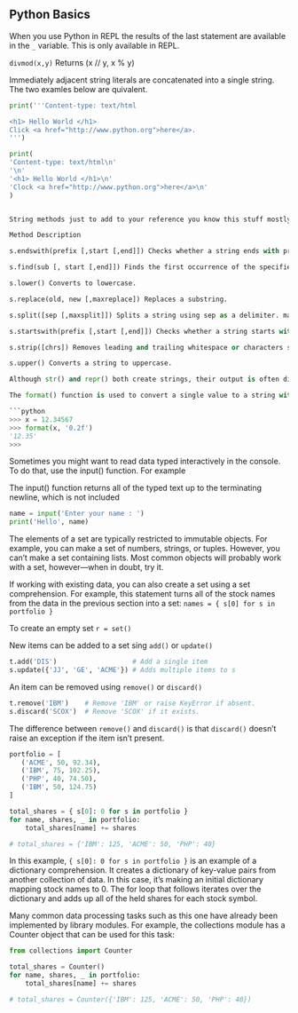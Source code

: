 ## Python Basics

When you use Python in REPL the results of the last statement are available in the `_` variable.  This is only available in REPL.

`divmod(x,y)` Returns (x // y, x % y)

Immediately adjacent string literals are concatenated into a single string.  The two examles below are quivalent.

```python
print('''Content-type: text/html

<h1> Hello World </h1>
Click <a href="http://www.python.org">here</a>.
''')

print(
'Content-type: text/html\n'
'\n'
'<h1> Hello World </h1>\n'
'Clock <a href="http://www.python.org">here</a>\n'
)


String methods just to add to your reference you know this stuff mostly...

Method Description

s.endswith(prefix [,start [,end]]) Checks whether a string ends with prefix.

s.find(sub [, start [,end]]) Finds the first occurrence of the specified substring sub or -1 if not found.

s.lower() Converts to lowercase.

s.replace(old, new [,maxreplace]) Replaces a substring.

s.split([sep [,maxsplit]]) Splits a string using sep as a delimiter. maxsplit is the maximum number of splits to perform.

s.startswith(prefix [,start [,end]]) Checks whether a string starts with prefix.

s.strip([chrs]) Removes leading and trailing whitespace or characters supplied in chrs.

s.upper() Converts a string to uppercase.

Although str() and repr() both create strings, their output is often different. str() produces the output that you get when you use the print() function, whereas repr() creates a string that you type into a program to exactly represent the value of an object. For example:

The format() function is used to convert a single value to a string with a specific formatting applied. For example

```python
>>> x = 12.34567
>>> format(x, '0.2f')
'12.35'
>>>
```

Sometimes you might want to read data typed interactively in the console. To do that, use the input() function. For example

The input() function returns all of the typed text up to the terminating newline, which is not included

```python
name = input('Enter your name : ')
print('Hello', name)
```

The elements of a set are typically restricted to immutable objects. For example, you can make a set of numbers, strings, or tuples. However, you can’t make a set containing lists. Most common objects will probably work with a set, however—when in doubt, try it.

If working with existing data, you can also create a set using a set comprehension. For example, this statement turns all of the stock names from the data in the previous section into a set: `names = { s[0] for s in portfolio }`

To create an empty set `r = set()`

New items can be added to a set sing `add()` or `update()`

```python
t.add('DIS')                   # Add a single item
s.update({'JJ', 'GE', 'ACME'}) # Adds multiple items to s
```

An item can be removed using `remove()` or `discard()`

```python
t.remove('IBM')    # Remove 'IBM' or raise KeyError if absent.
s.discard('SCOX')  # Remove 'SCOX' if it exists.
```

The difference between `remove()` and `discard()` is that `discard()` doesn’t raise an exception if the item isn’t present.



```python
portfolio = [
   ('ACME', 50, 92.34),
   ('IBM', 75, 102.25),
   ('PHP', 40, 74.50),
   ('IBM', 50, 124.75)
]

total_shares = { s[0]: 0 for s in portfolio }
for name, shares, _ in portfolio:
    total_shares[name] += shares

# total_shares = {'IBM': 125, 'ACME': 50, 'PHP': 40}
```

In this example, `{ s[0]: 0 for s in portfolio }` is an example of a dictionary comprehension. It creates a dictionary of key-value pairs from another collection of data. In this case, it’s making an initial dictionary mapping stock names to 0. The for loop that follows iterates over the dictionary and adds up all of the held shares for each stock symbol.

Many common data processing tasks such as this one have already been implemented by library modules. For example, the collections module has a Counter object that can be used for this task:

```python
from collections import Counter

total_shares = Counter()
for name, shares, _ in portfolio:
    total_shares[name] += shares

# total_shares = Counter({'IBM': 125, 'ACME': 50, 'PHP': 40})
```


